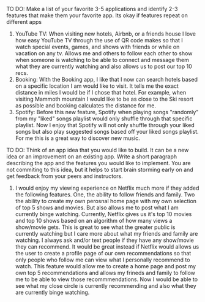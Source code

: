 TO DO: Make a list of your favorite 3-5 applications and identify 2-3 features that make them your favorite app. Its okay if features repeat on different apps

1. YouTube TV: When visiting new hotels, Airbnb, or a friends house I love how easy YouTube TV through the use of QR code makes so that I watch special events, games, and shows with friends or while on vacation on any tv. 
Allows me and others to follow each other to show when someone is watching to be able to connect and message them what they are currently watching and also allows us to post our top 10 recs.
2. Booking: With the Booking app, I like that I now can search hotels based on a specific location I am would like to visit. It tells me the exact distance in miles I would be if I chose that hotel. For example, when visiting Mammoth mountain I would like to be as close to the Ski resort as possible and booking calculates the distance for me.
3. Spotify: Before this new feature, Spotify when playing songs "randomly" from my "liked" songs playlist would only shuffle through that specific playlist. Now I enjoy that Spotify will not only shuffle through your liked songs but also play suggested songs based off your liked songs playlist. For me this is a great way to discover new music.

TO DO: Think of an app idea that you would like to build. It can be a new idea or an improvement on an existing app. Write a short paragraph describing the app and the features you would like to implement. You are not commiting to this idea, but it helps to start brain storming early on and get feedback from your peers and instructors.

1. I would enjoy my viewing experience on Netflix much more if they added the following features. One, the ability to follow friends and family. Two the ability to create my own perosnal home page with my own selection of top 5 shows and movies. But also allows me to post what I am currently binge watching. Currently, Netflix gives us it's top 10 movies and top 10 shows based on an algorithm of how many views a show/movie gets. This is great to see what the greater public is currently watching but I care more about what my friends and family are watching. I always ask and/or text people if they have any show/movie they can recommend. It would be great instead if Netflix would allows us the user to create a profile page of our own recommendations so that only people who follow me can view what I personally recommend to watch. This feature would allow me to create a home page and post my own top 5 recommendations and allows my frineds and family to follow me to be able to view those recommmendations. Now I would be able to see what my close circle is currently recommending and also what they are currently binge watching. 
